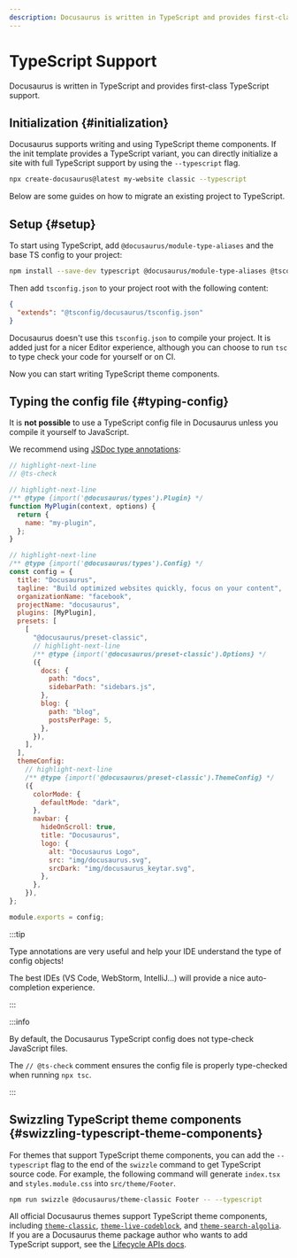 ```yaml
---
description: Docusaurus is written in TypeScript and provides first-class TypeScript support.
---
```


# TypeScript Support

Docusaurus is written in TypeScript and provides first-class TypeScript support.

## Initialization {#initialization}

Docusaurus supports writing and using TypeScript theme components. If the init template provides a TypeScript variant, you can directly initialize a site with full TypeScript support by using the `--typescript` flag.

```bash
npx create-docusaurus@latest my-website classic --typescript
```

Below are some guides on how to migrate an existing project to TypeScript.

## Setup {#setup}

To start using TypeScript, add `@docusaurus/module-type-aliases` and the base TS config to your project:

```bash npm2yarn
npm install --save-dev typescript @docusaurus/module-type-aliases @tsconfig/docusaurus
```

Then add `tsconfig.json` to your project root with the following content:

```json title="tsconfig.json"
{
  "extends": "@tsconfig/docusaurus/tsconfig.json"
}
```

Docusaurus doesn't use this `tsconfig.json` to compile your project. It is added just for a nicer Editor experience, although you can choose to run `tsc` to type check your code for yourself or on CI.

Now you can start writing TypeScript theme components.

## Typing the config file {#typing-config}

It is **not possible** to use a TypeScript config file in Docusaurus unless you compile it yourself to JavaScript.

We recommend using [JSDoc type annotations](https://www.typescriptlang.org/docs/handbook/jsdoc-supported-types.html):

```js title="docusaurus.config.js"
// highlight-next-line
// @ts-check

// highlight-next-line
/** @type {import('@docusaurus/types').Plugin} */
function MyPlugin(context, options) {
  return {
    name: "my-plugin",
  };
}

// highlight-next-line
/** @type {import('@docusaurus/types').Config} */
const config = {
  title: "Docusaurus",
  tagline: "Build optimized websites quickly, focus on your content",
  organizationName: "facebook",
  projectName: "docusaurus",
  plugins: [MyPlugin],
  presets: [
    [
      "@docusaurus/preset-classic",
      // highlight-next-line
      /** @type {import('@docusaurus/preset-classic').Options} */
      ({
        docs: {
          path: "docs",
          sidebarPath: "sidebars.js",
        },
        blog: {
          path: "blog",
          postsPerPage: 5,
        },
      }),
    ],
  ],
  themeConfig:
    // highlight-next-line
    /** @type {import('@docusaurus/preset-classic').ThemeConfig} */
    ({
      colorMode: {
        defaultMode: "dark",
      },
      navbar: {
        hideOnScroll: true,
        title: "Docusaurus",
        logo: {
          alt: "Docusaurus Logo",
          src: "img/docusaurus.svg",
          srcDark: "img/docusaurus_keytar.svg",
        },
      },
    }),
};

module.exports = config;
```

:::tip

Type annotations are very useful and help your IDE understand the type of config objects!

The best IDEs (VS Code, WebStorm, IntelliJ...) will provide a nice auto-completion experience.

:::

:::info

By default, the Docusaurus TypeScript config does not type-check JavaScript files.

The `// @ts-check` comment ensures the config file is properly type-checked when running `npx tsc`.

:::

## Swizzling TypeScript theme components {#swizzling-typescript-theme-components}

For themes that support TypeScript theme components, you can add the `--typescript` flag to the end of the `swizzle` command to get TypeScript source code. For example, the following command will generate `index.tsx` and `styles.module.css` into `src/theme/Footer`.

```bash npm2yarn
npm run swizzle @docusaurus/theme-classic Footer -- --typescript
```

All official Docusaurus themes support TypeScript theme components, including [`theme-classic`](./api/themes/theme-classic.md), [`theme-live-codeblock`](./api/themes/theme-live-codeblock.md), and [`theme-search-algolia`](./api/themes/theme-search-algolia.md). If you are a Docusaurus theme package author who wants to add TypeScript support, see the [Lifecycle APIs docs](./api/plugin-methods/extend-infrastructure.md#getTypeScriptThemePath).
